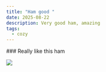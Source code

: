 ```yaml
---
title: "Ham good "
date: 2025-08-22
description: Very good ham, amazing
tags:
  - cozy
---
```

#﻿## Really like this ham

![](/assets/uploads/6098.jpg)
